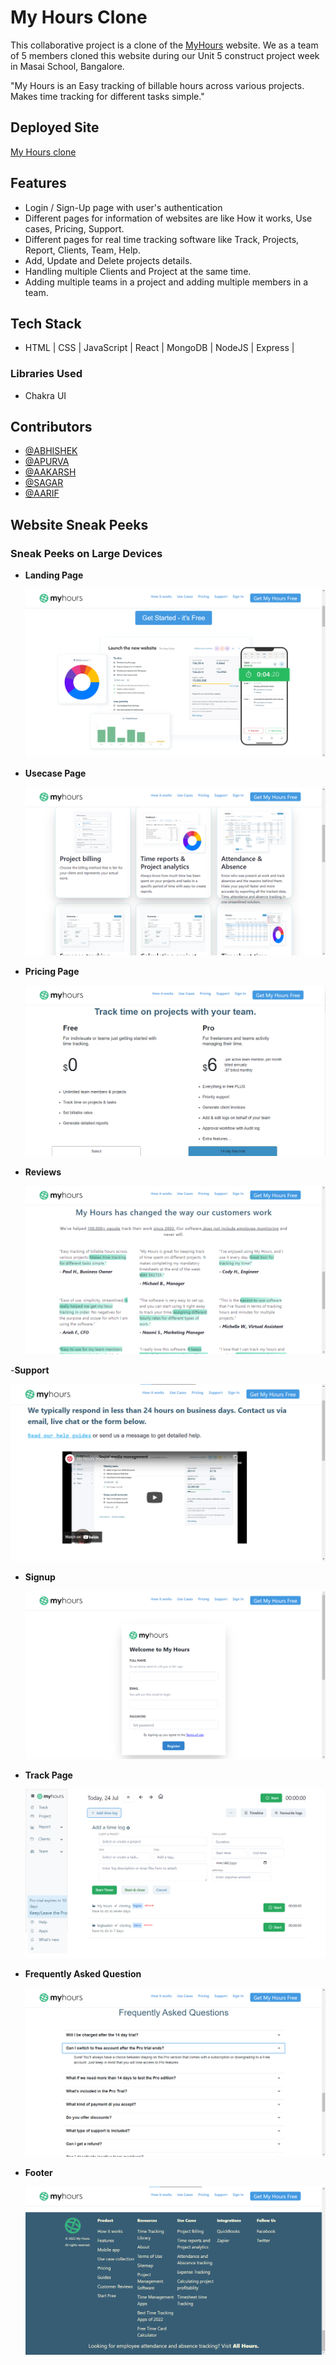 # My Hours Clone

This collaborative project is a clone of the [MyHours](https://myhours.com) website. We as a team of 5 members cloned this website during our Unit 5 construct project week in Masai School, Bangalore.

"My Hours is an Easy tracking of billable hours across various projects. Makes time tracking for different tasks simple."

## Deployed Site

[My Hours clone](https://myhours.com)

## Features

- Login / Sign-Up page with user's authentication
- Different pages for information of websites are like How it works, Use cases, Pricing, Support.
- Different pages for real time tracking software like Track, Projects, Report, Clients, Team, Help.
- Add, Update and Delete projects details.
- Handling multiple Clients and Project at the same time.
- Adding multiple teams in a project and adding multiple members in a team.

## Tech Stack

- HTML | CSS | JavaScript | React | MongoDB | NodeJS | Express |

### Libraries Used

- Chakra UI

## Contributors

- [@ABHISHEK](https://github.com/callmeabhi1997)
- [@APURVA](https://github.com/APURVA-DIVAKAR)
- [@AAKARSH](https://github.com/aakarsh604)
- [@SAGAR](https://github.com/kothadiyasagar)
- [@AARIF](https://github.com/Aarif5435)

## Website Sneak Peeks

### Sneak Peeks on Large Devices

- **Landing Page**

  ![Homepage](./Website%20sneak%20peeks/Homepage.png?raw=true)

- **Usecase Page**

  ![Usecase](./Website%20sneak%20peeks/Usecase.png?raw=true)

- **Pricing Page**

  ![Pricing](./Website%20sneak%20peeks/Pricing.png?raw=true)

- **Reviews**

  ![Reviews](./Website%20sneak%20peeks/Reviews.png?raw=true)

-**Support**

  ![Support](./Website%20sneak%20peeks/Support.png?raw=true)

- **Signup**

  ![Signup](./Website%20sneak%20peeks/SignUp.png?raw=true)

- **Track Page**

  ![Track](./Website%20sneak%20peeks/Track.png?raw=true)

- **Frequently Asked Question**

  ![FAQ](./Website%20sneak%20peeks/FAQ.png?raw=true)

- **Footer**

  ![Footer](./Website%20sneak%20peeks/Footer.png?raw=true)
